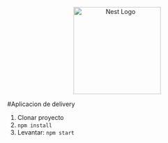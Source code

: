 <p align="center">
  <a href="http://nestjs.com/" target="blank"><img src="https://reactnative.dev/img/header_logo.svg" width="200" alt="Nest Logo" /></a>
</p>

#Aplicacion de delivery

1. Clonar proyecto
2. ```npm install```
3. Levantar: ```npm start```
